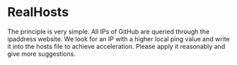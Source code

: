 # RealHosts
The principle is very simple. All IPs of GitHub are queried through the ipaddress website. We look for an IP with a higher local ping value and write it into the hosts file to achieve acceleration. Please apply it reasonably and give more suggestions.
